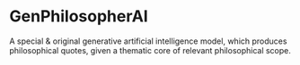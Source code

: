 # GenPhilosopherAI
A special &amp; original generative artificial intelligence model, which produces philosophical quotes, given a thematic core of relevant philosophical scope.
